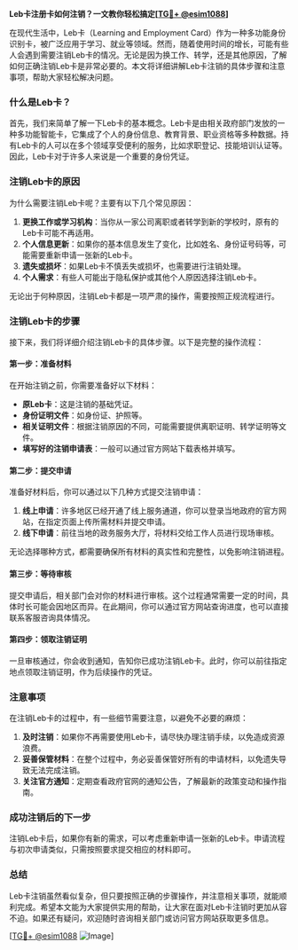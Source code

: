 **Leb卡注册卡如何注销？一文教你轻松搞定[[TG💪+ @esim1088](https://t.me/s/esim1088)]**

在现代生活中，Leb卡（Learning and Employment Card）作为一种多功能身份识别卡，被广泛应用于学习、就业等领域。然而，随着使用时间的增长，可能有些人会遇到需要注销Leb卡的情况。无论是因为换工作、转学，还是其他原因，了解如何正确注销Leb卡是非常必要的。本文将详细讲解Leb卡注销的具体步骤和注意事项，帮助大家轻松解决问题。

### 什么是Leb卡？

首先，我们来简单了解一下Leb卡的基本概念。Leb卡是由相关政府部门发放的一种多功能智能卡，它集成了个人的身份信息、教育背景、职业资格等多种数据。持有Leb卡的人可以在多个领域享受便利的服务，比如求职登记、技能培训认证等。因此，Leb卡对于许多人来说是一个重要的身份凭证。

### 注销Leb卡的原因

为什么需要注销Leb卡呢？主要有以下几个常见原因：

1. **更换工作或学习机构**：当你从一家公司离职或者转学到新的学校时，原有的Leb卡可能不再适用。
2. **个人信息更新**：如果你的基本信息发生了变化，比如姓名、身份证号码等，可能需要重新申请一张新的Leb卡。
3. **遗失或损坏**：如果Leb卡不慎丢失或损坏，也需要进行注销处理。
4. **个人需求**：有些人可能出于隐私保护或其他个人原因选择注销Leb卡。

无论出于何种原因，注销Leb卡都是一项严肃的操作，需要按照正规流程进行。

### 注销Leb卡的步骤

接下来，我们将详细介绍注销Leb卡的具体步骤。以下是完整的操作流程：

#### 第一步：准备材料

在开始注销之前，你需要准备好以下材料：

- **原Leb卡**：这是注销的基础凭证。
- **身份证明文件**：如身份证、护照等。
- **相关证明文件**：根据注销原因的不同，可能需要提供离职证明、转学证明等文件。
- **填写好的注销申请表**：一般可以通过官方网站下载表格并填写。

#### 第二步：提交申请

准备好材料后，你可以通过以下几种方式提交注销申请：

1. **线上申请**：许多地区已经开通了线上服务通道，你可以登录当地政府的官方网站，在指定页面上传所需材料并提交申请。
2. **线下申请**：前往当地的政务服务大厅，将材料交给工作人员进行现场审核。

无论选择哪种方式，都需要确保所有材料的真实性和完整性，以免影响注销进程。

#### 第三步：等待审核

提交申请后，相关部门会对你的材料进行审核。这个过程通常需要一定的时间，具体时长可能会因地区而异。在此期间，你可以通过官方网站查询进度，也可以直接联系客服咨询具体情况。

#### 第四步：领取注销证明

一旦审核通过，你会收到通知，告知你已成功注销Leb卡。此时，你可以前往指定地点领取注销证明，作为后续操作的凭证。

### 注意事项

在注销Leb卡的过程中，有一些细节需要注意，以避免不必要的麻烦：

1. **及时注销**：如果你不再需要使用Leb卡，请尽快办理注销手续，以免造成资源浪费。
2. **妥善保管材料**：在整个过程中，务必妥善保管好所有的申请材料，以免遗失导致无法完成注销。
3. **关注官方通知**：定期查看政府官网的通知公告，了解最新的政策变动和操作指南。

### 成功注销后的下一步

注销Leb卡后，如果你有新的需求，可以考虑重新申请一张新的Leb卡。申请流程与初次申请类似，只需按照要求提交相应的材料即可。

### 总结

Leb卡注销虽然看似复杂，但只要按照正确的步骤操作，并注意相关事项，就能顺利完成。希望本文能为大家提供实用的帮助，让大家在面对Leb卡注销时更加从容不迫。如果还有疑问，欢迎随时咨询相关部门或访问官方网站获取更多信息。

[[TG💪+ @esim1088](https://t.me/s/esim1088) ![Image](https://i.postimg.cc/4NQfJmqS/Snipaste-2025-05-13-00-14-12.png)]
